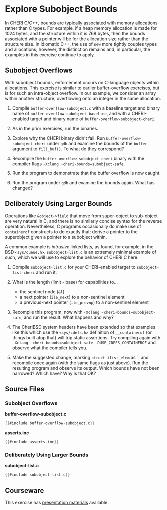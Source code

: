 # Explore Subobject Bounds

In CHERI C/C++, bounds are typically associated with
memory allocations rather than C types.
For example, if a heap memory allocation is made for 1024 bytes, and the
structure within it is 768 bytes, then the bounds associated with a pointer
will be for the allocation size rather than the structure size.
In idiomatic C++, the use of `new` more tightly couples types and allocations;
however, the distinction remains and, in particular, the examples in this
exercise continue to apply.

## Subobject Overflows

With subobject bounds, enforcement occurs on C-language objects within
allocations.
This exercise is similar to earlier buffer-overflow exercises, but is for such
an intra-object overflow. In our example, we consider an array within
another structure, overflowing onto an integer in the same allocation.

1. Compile `buffer-overflow-subobject.c` with a baseline target and binary
   name of `buffer-overflow-subobject-baseline`, and with a CHERI-enabled
   target and binary name of `buffer-overflow-subobject-cheri`.

2. As in the prior exercises, run the binaries.

3. Explore why the CHERI binary didn't fail.
   Run `buffer-overflow-subobject-cheri` under `gdb` and examine the bounds
   of the `buffer` argument to `fill_buf()`.
   To what do they correspond?

4. Recompile the `buffer-overflow-subobject-cheri` binary with the compiler
   flags `-Xclang -cheri-bounds=subobject-safe`.

5. Run the program to demonstrate that the buffer overflow is now caught.

6. Run the program under `gdb` and examine the bounds again. What has changed?

## Deliberately Using Larger Bounds

Operations like `&object->field` that move from super-object to sub-object are
very natural in C, and there is no similarly concise syntax for the reverse
operation.  Nevertheless, C programs occasionally do make use of `containerof`
constructs to do exactly that: derive a pointer to the superobject given a
pointer to a subobject within.

A common example is *intrusive* linked lists, as found, for example, in the BSD
`<sys/queue.h>`.  `subobject-list.c` is an extremely minimal example of such,
which we will use to explore the behavior of CHERI C here.

1. Compile `subobject-list.c` for your CHERI-enabled target to
   `subobject-list-cheri` and run it.

2. What is the length (limit - base) for capabilities to...
   - the sentinel node (`&l`)
   - a next pointer (`ile_next`) to a non-sentinel element
   - a previous-next pointer (`ile_prevnp`) to a non-sentinel element

3. Recompile this program, now with `-Xclang -cheri-bounds=subobject-safe`, and
   run the result.  What happens and why?

4. The CheriBSD system headers have been extended so that examples like this
   which use the `<sys/cdefs.h>` definition of `__containerof` (or things built
   atop that) will trip static assertions.  Try compiling again with `-Xclang
   -cheri-bounds=subobject-safe -DUSE_CDEFS_CONTAINEROF` and observe what the
   compiler tells you.

5. Make the suggested change, marking `struct ilist_elem` as `` and recompile
   once again (with the same flags as just above).  Run the resulting program
   and observe its output.  Which bounds have not been narrowed?  Which have?
   Why is that OK?

## Source Files

### Subobject Overflows

**buffer-overflow-subobject.c**
```C
{{#include buffer-overflow-subobject.c}}
```

**asserts.inc**
```C
{{#include asserts.inc}}
```

### Deliberately Using Larger Bounds

**subobject-list.c**
```C
{{#include subobject-list.c}}
```

## Courseware

This exercise has [presentation materials](./subobject-bounds.pptx) available.
